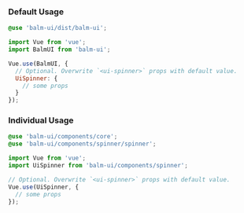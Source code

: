 ### Default Usage

```scss
@use 'balm-ui/dist/balm-ui';
```

```js
import Vue from 'vue';
import BalmUI from 'balm-ui';

Vue.use(BalmUI, {
  // Optional. Overwrite `<ui-spinner>` props with default value.
  UiSpinner: {
    // some props
  }
});
```

### Individual Usage

```scss
@use 'balm-ui/components/core';
@use 'balm-ui/components/spinner/spinner';
```

```js
import Vue from 'vue';
import UiSpinner from 'balm-ui/components/spinner';

// Optional. Overwrite `<ui-spinner>` props with default value.
Vue.use(UiSpinner, {
  // some props
});
```
